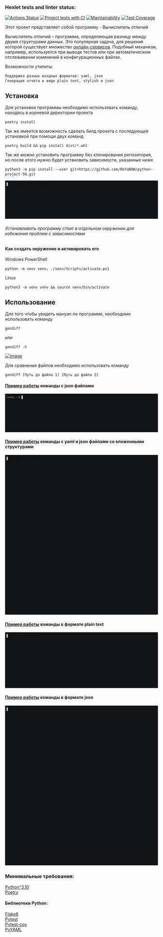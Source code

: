 ### Hexlet tests and linter status:
[![Actions Status](https://github.com/ReYaNOW/python-project-50/workflows/hexlet-check/badge.svg)](https://github.com/ReYaNOW/python-project-50/actions) [![Project tests with CI](https://github.com/ReYaNOW/python-project-50/actions/workflows/action_tests.yml/badge.svg)](https://github.com/ReYaNOW/python-project-50/actions/workflows/action_tests.yml) [![Maintainability](https://api.codeclimate.com/v1/badges/f3344950f20704d22db6/maintainability)](https://codeclimate.com/github/ReYaNOW/python-project-50/maintainability) [![Test Coverage](https://api.codeclimate.com/v1/badges/f3344950f20704d22db6/test_coverage)](https://codeclimate.com/github/ReYaNOW/python-project-50/test_coverage)

Этот проект представляет собой программу - Вычислитель отличий

Вычислитель отличий – программа, определяющая разницу между двумя структурами данных. Это популярная задача, для решения которой существует множество [онлайн-сервисов](http://www.jsondiff.com/). Подобный механизм, например, используется при выводе тестов или при автоматическом отслеживании изменений в конфигурационных файлах.

Возможности утилиты:

    Поддержка разных входных форматов: yaml, json
    Генерация отчета в виде plain text, stylish и json


## Установка  

Для установки программы необходимо использовать команду, находясь в корневой директории проекта
```
poetry install
```
  
Так же имеется возможность сделать билд проекта с последующей установкой при помощи двух команд
```
poetry build && pip install dist/*.whl
```

Так же можно установить программу без клонирования репозитория, но после этого нужно будет установить зависимости, указанные ниже
```
python3 -m pip install --user git+https://github.com/ReYaNOW/python-project-50.git
```  
  
![](https://github.com/ReYaNOW/repo_for_gifs/blob/main/python-project-50-gifs/installv2.gif?raw=true)  
  
###### Устанавливать программу стоит в отдельном окружении для избежания проблем с зависимостями  

#### Как создать окружение и активировать его
Windows  PowerShell
```
python -m venv venv; ./venv/Scripts/activate.ps1
```
  
Linux  
```
python3 -m venv venv && source venv/bin/activate
```
   
  
## Использование  
  
Для того чтобы увидеть мануал по программе, необходимо использовать команду 
```
gendiff
```
или 
```
gendiff -h
``` 
<a href="https://asciinema.org/a/616198?autoplay=1" target="_blank" rel="noreferrer"><img src="https://cdn.discordapp.com/attachments/324178393161793536/1165092906365898833/image.png?ex=65459853&is=65332353&hm=f3207a585d7425955ec91531777f8b7dcea3819902f965ee263a649eec3952ff&" alt="image" /></a>

Для сравнения файлов необходимо использовать команду 
```  
gendiff [Путь до файла 1] [Путь до файла 2]  
```  
  
#### [Пример работы](https://asciinema.org/a/572987?autoplay=1) команды c json файлами 
![](https://github.com/ReYaNOW/repo_for_gifs/blob/main/python-project-50-gifs/json_stylish.gif?raw=true)  
  
#### [Пример работы](https://asciinema.org/a/577785?autoplay=1) команды с yaml и json файлами со вложенными структурами  
![](https://github.com/ReYaNOW/repo_for_gifs/blob/main/python-project-50-gifs/json_yaml_recursive_v2.gif?raw=true)  
  
#### [Пример работы](https://asciinema.org/a/616200?autoplay=1) команды в формате plain text  
![](https://github.com/ReYaNOW/repo_for_gifs/blob/main/python-project-50-gifs/json_plain.gif?raw=true)  
  
#### [Пример работы](https://asciinema.org/a/616201?autoplay=1) команды в формате json  
![](https://github.com/ReYaNOW/repo_for_gifs/blob/main/python-project-50-gifs/json_format_json__v2.gif?raw=true)  
  
### Минимальные требования:  
[Python^3.10](https://www.python.org/)  
[Poetry](https://python-poetry.org/)  
#### Библиотеки Python:  
[Flake8](https://pypi.org/project/flake8/)  
[Pytest](https://pypi.org/project/pytest/)  
[Pytest-cov](https://pypi.org/project/pytest-cov/)    
[PyYAML](https://pypi.org/project/pytest-cov/)  